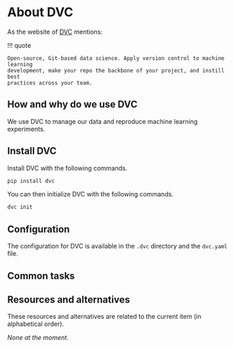 # About DVC

As the website of
[DVC](https://marketplace.visualstudio.com/items?itemName=ms-vscode-remote.remote-containers)
mentions:

!!! quote

    Open-source, Git-based data science. Apply version control to machine learning
    development, make your repo the backbone of your project, and instill best
    practices across your team.

## How and why do we use DVC

We use DVC to manage our data and reproduce machine learning experiments.

## Install DVC

Install DVC with the following commands.

```sh title="In a terminal, execute the following command(s)."
pip install dvc
```

You can then initialize DVC with the following commands.

```sh title="In a terminal, execute the following command(s)."
dvc init
```

## Configuration

The configuration for DVC is available in the `.dvc` directory and the
`dvc.yaml` file.

## Common tasks

## Resources and alternatives

These resources and alternatives are related to the current item (in
alphabetical order).

_None at the moment._
